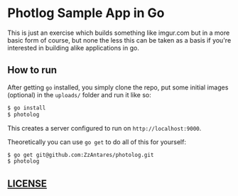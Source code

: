 # Photlog Sample App in Go

This is just an exercise which builds something like imgur.com but in a more
basic form of course, but none the less this can be taken as a basis if you're
interested in building alike applications in go.

## How to run

After getting `go` installed, you simply clone the repo, put some initial images
(optional) in the `uploads/` folder and run it like so:

```sh
$ go install
$ photolog
```

This creates a server configured to run on `http://localhost:9000`.

Theoretically you can use `go get` to do all of this for yourself:

```sh
$ go get git@github.com:ZzAntares/photolog.git
$ photolog
```

## [LICENSE](https://www.gnu.org/licenses/gpl-3.0.txt)
